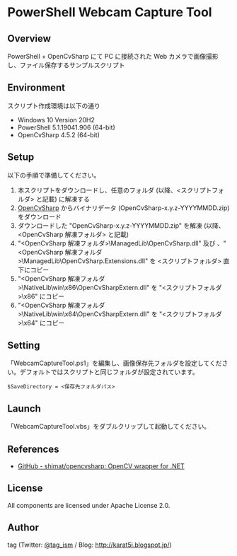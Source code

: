 ﻿# PowerShell Webcam Capture Tool

## Overview

PowerShell + OpenCvSharp にて PC に接続された Web カメラで画像撮影し、ファイル保存するサンプルスクリプト

## Environment

スクリプト作成環境は以下の通り

- Windows 10 Version 20H2
- PowerShell 5.1.19041.906 (64-bit)
- OpenCvSharp 4.5.2 (64-bit)

## Setup
以下の手順で準備してください。

1. 本スクリプトをダウンロードし、任意のフォルダ (以降、&lt;スクリプトフォルダ&gt; と記載) に解凍する
1. [OpenCvSharp](https://github.com/shimat/opencvsharp/releases) からバイナリデータ (OpenCvSharp-x.y.z-YYYYMMDD.zip) をダウンロード
1. ダウンロードした "OpenCvSharp-x.y.z-YYYYMMDD.zip" を解凍 (以降、&lt;OpenCvSharp 解凍フォルダ&gt; と記載)
1. "&lt;OpenCvSharp 解凍フォルダ&gt;\ManagedLib\OpenCvSharp.dll" 及び 、"&lt;OpenCvSharp 解凍フォルダ&gt;\ManagedLib\OpenCvSharp.Extensions.dll" を &lt;スクリプトフォルダ&gt; 直下にコピー
1. "&lt;OpenCvSharp 解凍フォルダ&gt;\NativeLib\win\x86\OpenCvSharpExtern.dll" を "&lt;スクリプトフォルダ&gt;\x86" にコピー
1. "&lt;OpenCvSharp 解凍フォルダ&gt;\NativeLib\win\x64\OpenCvSharpExtern.dll" を "&lt;スクリプトフォルダ&gt;\x64" にコピー

## Setting
「WebcamCaptureTool.ps1」を編集し、画像保存先フォルダを設定してください。デフォルトではスクリプトと同じフォルダが設定されています。

```
$SaveDirectory = <保存先フォルダパス>
```

## Launch
「WebcamCaptureTool.vbs」をダブルクリップして起動してください。

## References
- [GitHub - shimat/opencvsharp: OpenCV wrapper for .NET](https://github.com/shimat/opencvsharp)

## License
All components are licensed under Apache License 2.0.

## Author
tag (Twitter: [@tag_ism](https://twitter.com/tag_ism "tag (@tag_ism) | Twitter") / Blog: http://karat5i.blogspot.jp/)

